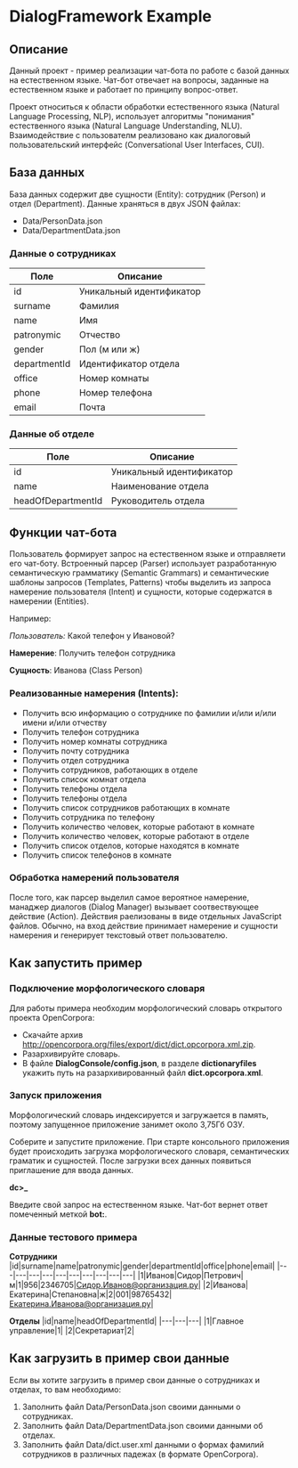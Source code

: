 # DialogFramework Example
## Описание
Данный проект - пример реализации чат-бота по работе с базой данных на естественном языке. Чат-бот отвечает на вопросы, заданные на естественном языке и работает по принципу вопрос-ответ.

Проект относиться к области обработки естественного языка (Natural Language Processing, NLP), использует алгоритмы "понимания" естественного языка (Natural Language Understanding, NLU). Взаимодействие с пользователм реализовано как диалоговый пользовательский интерфейс (Conversational User Interfaces, CUI).

## База данных
База данных содержит две сущности (Entity): сотрудник (Person) и  отдел (Department). Данные храняться в двух JSON файлах:
- Data/PersonData.json
- Data/DepartmentData.json

### Данные о сотрудниках   
| Поле | Описание |
|---|---|
|id|Уникальный идентификатор|
|surname|Фамилия|
|name|Имя|
|patronymic|Отчество|
|gender|Пол (м или ж)|
|departmentId|Идентификатор отдела|
|office|Номер комнаты|
|phone|Номер телефона|
|email|Почта|
### Данные об отделе
| Поле | Описание |
|---|---|
|id|Уникальный идентификатор|
|name|Наименование отдела|
|headOfDepartmentId|Руководитель отдела|

## Функции чат-бота
Пользователь формирует запрос на естественном языке и отправляети его чат-боту. Встроенный парсер (Parser) использует разработанную семантическую грамматику (Semantic Grammars) и семантические шаблоны запросов (Templates, Patterns) чтобы выделить из запроса намерение пользователя (Intent) и сущности, которые содержатся в намерении (Entities).

Например:

*Пользователь:* Какой телефон у Ивановой?

**Намерение**: Получить телефон сотрудника

**Сущность**: Иванова (Class Person)

### Реализованные намерения (Intents):
- Получить всю информацию о сотруднике по фамилии и/или и/или имени и/или отчеству
- Получить телефон сотрудника
- Получить номер комнаты сотрудника
- Получить почту сотрудника
- Получить отдел сотрудника
- Получить сотрудников, работающих в отделе
- Получить список комнат отдела
- Получить телефоны отдела
- Получить телефоны отдела
- Получить список сотрудников работающих в комнате
- Получить сотрудника по телефону
- Получить количество человек, которые работают в комнате
- Получить количество человек, которые работают в отделе
- Получить список отделов, которые находятся в комнате
- Получить список телефонов в комнате
### Обработка намерений пользователя
После того, как парсер выделил самое вероятное намерение, манаджер диалогов (Dialog Manager) вызывает соотвествующее действие (Action). Действия раелизованы в виде отдельных JavaScript файлов. Обычно, на вход действие принимает намерение и сущности намерения и генерирует текстовый ответ пользователю.

## Как запустить пример
### Подключение морфологического словаря
Для работы примера необходим морфологический словарь открытого проекта OpenCorpora:
- Скачайте архив http://opencorpora.org/files/export/dict/dict.opcorpora.xml.zip.
- Разархивируйте словарь.
- В файле **DialogConsole/config.json**, в разделе **dictionaryfiles** укажить путь на разархивированный файл **dict.opcorpora.xml**.
### Запуск приложения
Морфологический словарь индексируется и загружается в память, поэтому запущенное приложение занимет около 3,75Гб ОЗУ.

Соберите и запустите приложение. При старте консольного приложения будет происходить загрузка морфологического словаря, семантических граматик и сущностей. После загрузки всех данных появиться приглашение для ввода данных. 

**dc>_**

Введите свой запрос на естественном языке. Чат-бот вернет ответ помеченный меткой **bot:**.

### Данные тестового примера
**Сотрудники**
|id|surname|name|patronymic|gender|departmentId|office|phone|email|
|---|---|---|---|---|---|---|---|---|---|
|1|Иванов|Сидор|Петрович|м|1|956|2346705|Сидор.Иванов@организация.ру|
|2|Иванова|Екатерина|Степановна|ж|2|001|98765432|Екатерина.Иванова@организация.ру|

**Отделы**
|id|name|headOfDepartmentId|
|---|---|---|
|1|Главное управление|1|
|2|Секретариат|2|

## Как загрузить в пример свои данные
Если вы хотите загрузить в пример свои данные о сотрудниках и отделах, то вам необходимо:

1. Заполнить файл Data/PersonData.json своими данными о сотрудниках.
2. Заполнить файл Data/DepartmentData.json своими данными об отделах.
3. Заполнить файл Data/dict.user.xml данными о формах фамилий сотрудников в различных падежах (в формате OpenCorpora).

